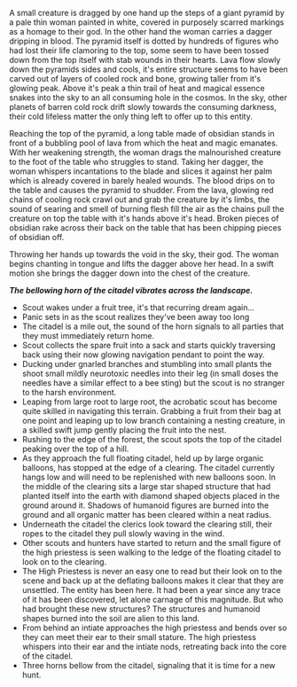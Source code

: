 A small creature is dragged by one hand up the steps of a giant pyramid by a pale thin woman painted in white, covered in purposely scarred markings as a homage to their god. In the other hand the woman carries a dagger dripping in blood. The pyramid itself is dotted by hundreds of figures who had lost their life clamoring to the top, some seem to have been tossed down from the top itself with stab wounds in their hearts. Lava flow slowly down the pyramids sides and cools, it's entire structure seems to have been carved out of layers of cooled rock and bone, growing taller from it's glowing peak. Above it's peak a thin trail of heat and magical essence snakes into the sky to an all consuming hole in the cosmos. In the sky, other planets of barren cold rock drift slowly towards the consuming darkness, their cold lifeless matter the only thing left to offer up to this entity. 

Reaching the top of the pyramid, a long table made of obsidian stands in front of a bubbling pool of lava from which the heat and magic emanates. With her weakening strength, the woman drags the malnourished creature to the foot of the table who struggles to stand. Taking her dagger, the woman whispers incantations to the blade and slices it against her palm which is already covered in barely healed wounds. The blood drips on to the table and causes the pyramid to shudder. From the lava, glowing red chains of cooling rock crawl out and grab the creature by it's limbs, the sound of searing and smell of burning flesh fill the air as the chains pull the creature on top the table with it's hands above it's head. Broken pieces of obsidian rake across their back on the table that has been chipping pieces of obsidian off. 

Throwing her hands up towards the void in the sky, their god. The woman begins chanting in tongue and lifts the dagger above her head. In a swift motion she brings the dagger down into the chest of the creature. 

***The bellowing horn of the citadel vibrates across the landscape.***

- Scout wakes under a fruit tree, it's that recurring dream again...
- Panic sets in as the scout realizes they've been away too long
- The citadel is a mile out, the sound of the horn signals to all parties that they must immediately return home. 
- Scout collects the spare fruit into a sack and starts quickly traversing back using their now glowing navigation pendant to point the way.
- Ducking under gnarled branches and stumbling into small plants the shoot small mildly neurotoxic needles into their leg (in small doses the needles have a similar effect to a bee sting) but the scout is no stranger to the harsh environment. 
- Leaping from large root to large root, the acrobatic scout has become quite skilled in navigating this terrain. Grabbing a fruit from their bag at one point and leaping up to low branch containing a nesting creature, in a skilled swift jump gently placing the fruit into the nest.
- Rushing to the edge of the forest, the scout spots the top of the citadel peaking over the top of a hill.
- As they approach the full floating citadel, held up by large organic balloons, has stopped at the edge of a clearing. The citadel currently hangs low and will need to be replenished with new balloons soon. In the middle of the clearing sits a large star shaped structure that had planted itself into the earth with diamond shaped objects placed in the ground around it. Shadows of humanoid figures are burned into the ground and all organic matter has been cleared within a neat radius. 
- Underneath the citadel the clerics look toward the clearing still, their ropes to the citadel they pull slowly waving in the wind. 
- Other scouts and hunters have started to return and the small figure of the high priestess is seen walking to the ledge of the floating citadel to look on to the clearing.
- The High Priestess is never an easy one to read but their look on to the scene and back up at the deflating balloons makes it clear that they are unsettled. The entity has been here. It had been a year since any trace of it has been discovered, let alone carnage of this magnitude. But who had brought these new structures? The structures and humanoid shapes burned into the soil are alien to this land.
- From behind an intiate approaches the high priestess and bends over so they can meet their ear to their small stature. The high priestess whispers into their ear and the intiate nods, retreating back into the core of the citadel. 
- Three horns bellow from the citadel, signaling that it is time for a new hunt.